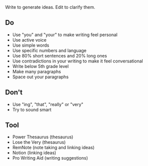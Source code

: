 Write to generate ideas. Edit to clarify them.

## Do

- Use "you" and "your" to make writing feel personal
- Use active voice
- Use simple words
- Use specific numbers and language
- Use 80% short sentences and 20% long ones
- Use contradictions in your writing to make it feel conversational
- Write below 5th grade level
- Make many paragraphs
- Space out your paragraphs

## Don't

- Use "ing", "that", "really" or "very"
- Try to sound smart

## Tool

- Power Thesaurus (thesaurus)
- Lose the Very (thesaurus)
- RemNote (note taking and linking ideas)
- Notion (linking ideas)
- Pro Writing Aid (writing suggestions)

